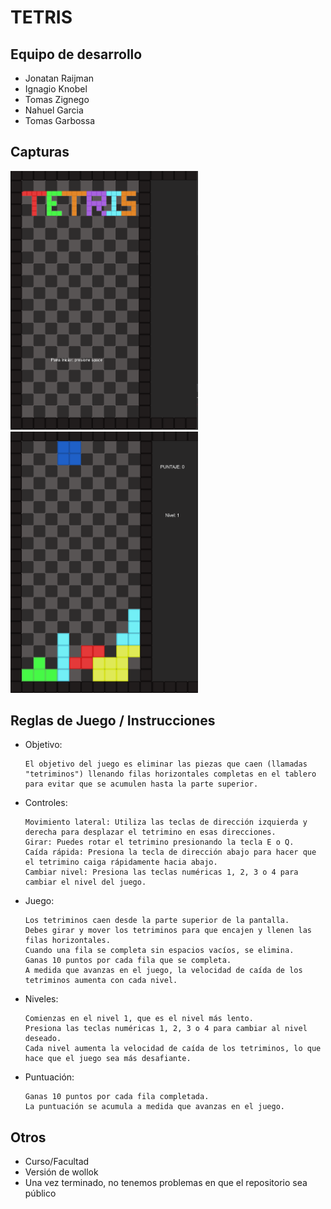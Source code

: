 # TETRIS

## Equipo de desarrollo

- Jonatan Raijman
- Ignagio Knobel
- Tomas Zignego
- Nahuel Garcia
- Tomas Garbossa

## Capturas

<img src="home.png" alt="screenshot" width="300"/>
<img src="game.png" alt="screenshot" width="300"/>


## Reglas de Juego / Instrucciones

- Objetivo:

      El objetivo del juego es eliminar las piezas que caen (llamadas "tetriminos") llenando filas horizontales completas en el tablero para evitar que se acumulen hasta la parte superior.

- Controles:

      Movimiento lateral: Utiliza las teclas de dirección izquierda y derecha para desplazar el tetrimino en esas direcciones.
      Girar: Puedes rotar el tetrimino presionando la tecla E o Q.
      Caída rápida: Presiona la tecla de dirección abajo para hacer que el tetrimino caiga rápidamente hacia abajo.
      Cambiar nivel: Presiona las teclas numéricas 1, 2, 3 o 4 para cambiar el nivel del juego.
- Juego:

      Los tetriminos caen desde la parte superior de la pantalla.
      Debes girar y mover los tetriminos para que encajen y llenen las filas horizontales.
      Cuando una fila se completa sin espacios vacíos, se elimina.
      Ganas 10 puntos por cada fila que se completa.
      A medida que avanzas en el juego, la velocidad de caída de los tetriminos aumenta con cada nivel.

- Niveles:

      Comienzas en el nivel 1, que es el nivel más lento.
      Presiona las teclas numéricas 1, 2, 3 o 4 para cambiar al nivel deseado.
      Cada nivel aumenta la velocidad de caída de los tetriminos, lo que hace que el juego sea más desafiante.
- Puntuación:

      Ganas 10 puntos por cada fila completada.
      La puntuación se acumula a medida que avanzas en el juego.
    


## Otros

- Curso/Facultad
- Versión de wollok
- Una vez terminado, no tenemos problemas en que el repositorio sea público
